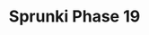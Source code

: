 ---
slug: sprunki-phase-19-1947
title: Sprunki Phase 19
description: "Sprunki Phase 19 is an exciting online game. Play for free directly in your browser!"
icon: /images/popular_mods/Sprunki Phase 19.png
url: https://wowtbc.net/sprunkin/sprunki-phase19/index.html
previewImage: /images/popular_mods/Sprunki Phase 19.png
type: popular mods

# SEO配置
seo:
  title: "Sprunki Phase 19 - Play Free Online Game | Fun Browser Games"
  description: "Sprunki Phase 19 - Play this fun online game for free in your browser. No download required!"
  ogImage: "/images/popular_mods/Sprunki Phase 19.png"
  keywords: "sprunki-phase-19-1947, online game, browser game, free game, popular mods game, play online"

videoUrls:
  - https://www.youtube.com/embed/example1
  - https://www.youtube.com/embed/example2

whyPlay:
  title: "Why Play Sprunki Phase 19?"
  items:
    - "Immersive Gameplay: Sprunki Phase 19 offers an engaging and immersive gaming experience that will keep you entertained for hours"
    - "Challenging Levels: Test your skills with increasingly difficult challenges and obstacles"
    - "Beautiful Graphics: Enjoy stunning visuals and smooth animations that bring the game world to life"
    - "Regular Updates: New content and features are added regularly to keep the game fresh and exciting"
    - "Free to Play: Experience all the fun without spending a penny"
    - "Community Features: Connect with other players, share strategies, and compete for high scores"
    - "Cross-Platform: Play on any device with a web browser, no downloads required"

features:
  title: "Key Features of Sprunki Phase 19"
  image: "/images/popular_mods/Sprunki Phase 19.png"
  items:
    - "Intuitive Controls: Easy to learn controls make Sprunki Phase 19 accessible for players of all skill levels"
    - "Multiple Game Modes: Enjoy various gameplay options that provide different challenges and experiences"
    - "Character Customization: Personalize your gaming experience with unique characters and items"
    - "Achievement System: Complete special tasks to earn rewards and recognition"
    - "Leaderboards: Compete with players worldwide and see who can achieve the highest scores"

characteristics:
  title: "Game Characteristics"
  image: "/images/popular_mods/Sprunki Phase 19.png"
  items:
    - "Genre: Popular mods game with elements of strategy and skill"
    - "Difficulty: Suitable for both casual gamers and those seeking a challenge"
    - "Play Time: Quick sessions or extended gameplay, depending on your preference"
    - "Art Style: Vibrant and engaging visuals that enhance the gaming experience"
    - "Sound Design: Immersive audio that complements the gameplay perfectly"

info: "Sprunki Phase 19 is an exciting online game that offers players a unique and engaging gaming experience. With its intuitive controls, stunning visuals, and challenging gameplay, Sprunki Phase 19 provides hours of entertainment for players of all ages and skill levels. Whether you're looking for a quick gaming session during a break or an extended play session, Sprunki Phase 19 delivers an immersive experience that will keep you coming back for more. The game features multiple levels of increasing difficulty, ensuring that players are constantly challenged as they progress. With regular updates adding new content and features, Sprunki Phase 19 remains fresh and exciting, providing endless entertainment options for its growing community of players."

howToPlayIntro: "Welcome to Sprunki Phase 19! This guide will walk you through the basics and help you master the game. Whether you're a beginner or looking to improve your skills, these tips and instructions will enhance your gaming experience."

howToPlaySteps:
  - title: "Getting Started"
    description: "Begin your Sprunki Phase 19 adventure by familiarizing yourself with the controls. Use your keyboard or mouse to navigate through the game interface. The tutorial will guide you through the basic mechanics and help you understand the objectives."
  - title: "Understanding the Objectives"
    description: "In Sprunki Phase 19, your main goal is to progress through levels by completing specific objectives. Each level presents unique challenges that require different strategies and approaches."
  - title: "Mastering the Controls"
    description: "Practice using the controls to improve your precision and reaction time. Sprunki Phase 19 requires quick reflexes and strategic thinking to overcome obstacles and defeat opponents."
  - title: "Utilizing Power-ups"
    description: "Collect power-ups throughout the game to enhance your abilities and overcome difficult challenges. Each power-up offers unique advantages that can be crucial for success."
  - title: "Developing Strategies"
    description: "As you progress in Sprunki Phase 19, develop effective strategies for different scenarios. Analyze patterns, anticipate challenges, and adapt your approach to maximize your performance."

faq:
  title: "Frequently Asked Questions about Sprunki Phase 19"
  items:
    - question: "Is Sprunki Phase 19 free to play?"
      answer: "Yes, Sprunki Phase 19 is completely free to play directly in your web browser. No downloads or purchases are required to enjoy the full game experience."
    - question: "Can I play Sprunki Phase 19 on mobile devices?"
      answer: "Yes, Sprunki Phase 19 is optimized for both desktop and mobile play. You can enjoy the game on any device with a web browser and internet connection."
    - question: "Are there any in-game purchases?"
      answer: "While Sprunki Phase 19 is free to play, there may be optional in-game purchases available for cosmetic items or additional features that don't affect core gameplay."
    - question: "How often is Sprunki Phase 19 updated?"
      answer: "The developers regularly update Sprunki Phase 19 with new content, features, and improvements based on player feedback and game performance."
    - question: "Can I play Sprunki Phase 19 offline?"
      answer: "Currently, Sprunki Phase 19 requires an internet connection to play as it's a browser-based online game."
    - question: "Is Sprunki Phase 19 suitable for children?"
      answer: "Yes, Sprunki Phase 19 is designed to be family-friendly and suitable for players of all ages."
    - question: "How do I report bugs or issues?"
      answer: "If you encounter any problems while playing Sprunki Phase 19, you can report them through the game's support page or contact the developers directly through their website."
    - question: "Still Have Questions?"
      answer: "If you have additional questions about Sprunki Phase 19 that aren't covered in this FAQ, please visit our support center or contact our customer service team for assistance."
---